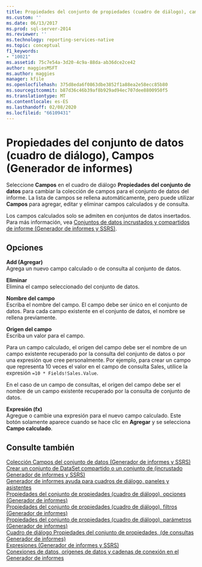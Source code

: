 ```yaml
---
title: Propiedades del conjunto de propiedades (cuadro de diálogo), campos (Generador de informes) | Microsoft Docs
ms.custom: ''
ms.date: 06/13/2017
ms.prod: sql-server-2014
ms.reviewer: ''
ms.technology: reporting-services-native
ms.topic: conceptual
f1_keywords:
- "10021"
ms.assetid: 75c7e54a-3d20-4c9a-88da-ab36dce2ce42
author: maggiesMSFT
ms.author: maggies
manager: kfile
ms.openlocfilehash: 375d8eda6f0863dbe3852f1a88ea2e58ecc85b80
ms.sourcegitcommit: b87d36c46b39af8b929ad94ec707dee8800950f5
ms.translationtype: MT
ms.contentlocale: es-ES
ms.lasthandoff: 02/08/2020
ms.locfileid: "66109431"
---
```

# <a name="dataset-properties-dialog-box-fields-report-builder"></a>Propiedades del conjunto de datos (cuadro de diálogo), Campos (Generador de informes)
  Seleccione **Campos** en el cuadro de diálogo **Propiedades del conjunto de datos** para cambiar la colección de campos para el conjunto de datos del informe. La lista de campos se rellena automáticamente, pero puede utilizar **Campos** para agregar, editar y eliminar campos calculados y de consulta.  
  
 Los campos calculados solo se admiten en conjuntos de datos insertados. Para más información, vea [Conjuntos de datos incrustados y compartidos de informe &#40;Generador de informes y SSRS&#41;](report-data/report-embedded-datasets-and-shared-datasets-report-builder-and-ssrs.md).  
  
## <a name="options"></a>Opciones  
 **Add (Agregar)**  
 Agrega un nuevo campo calculado o de consulta al conjunto de datos.  
  
 **Eliminar**  
 Elimina el campo seleccionado del conjunto de datos.  
  
 **Nombre del campo**  
 Escriba el nombre del campo. El campo debe ser único en el conjunto de datos. Para cada campo existente en el conjunto de datos, el nombre se rellena previamente.  
  
 **Origen del campo**  
 Escriba un valor para el campo.  
  
 Para un campo calculado, el origen del campo debe ser el nombre de un campo existente recuperado por la consulta del conjunto de datos o por una expresión que cree personalmente. Por ejemplo, para crear un campo que representa 10 veces el valor en el campo de consulta Sales, utilice la expresión `=10 * Fields!Sales.Value`.  
  
 En el caso de un campo de consultas, el origen del campo debe ser el nombre de un campo existente recuperado por la consulta de conjunto de datos.  
  
 **Expresión (fx)**  
 Agregue o cambie una expresión para el nuevo campo calculado. Este botón solamente aparece cuando se hace clic en **Agregar** y se selecciona **Campo calculado**.  
  
## <a name="see-also"></a>Consulte también  
 [Colección Campos del conjunto de datos &#40;Generador de informes y SSRS&#41;](report-data/dataset-fields-collection-report-builder-and-ssrs.md)   
 [Crear un conjunto de DataSet compartido o un conjunto de &#40;incrustado Generador de informes y SSRS&#41;](report-data/create-a-shared-dataset-or-embedded-dataset-report-builder-and-ssrs.md)   
 [Generador de informes ayuda para cuadros de diálogo, paneles y asistentes](../../2014/reporting-services/report-builder-help-for-dialog-boxes-panes-and-wizards.md)   
 [Propiedades del conjunto de propiedades (cuadro de diálogo), opciones &#40;Generador de informes&#41;](report-data/dataset-properties-dialog-box-options-report-builder.md)   
 [Propiedades del conjunto de propiedades (cuadro de diálogo), filtros &#40;Generador de informes&#41;](../../2014/reporting-services/dataset-properties-dialog-box-filters-report-builder.md)   
 [Propiedades del conjunto de propiedades (cuadro de diálogo), parámetros &#40;Generador de informes&#41;](../../2014/reporting-services/dataset-properties-dialog-box-parameters-report-builder.md)   
 [Cuadro de diálogo Propiedades del conjunto de propiedades, &#40;de consultas Generador de informes&#41;](report-data/dataset-properties-dialog-box-query-report-builder.md)   
 [Expresiones &#40;Generador de informes y SSRS&#41;](report-design/expressions-report-builder-and-ssrs.md)   
 [Conexiones de datos, orígenes de datos y cadenas de conexión en el Generador de informes](../../2014/reporting-services/data-connections-data-sources-and-connection-strings-in-report-builder.md)  
  
  
